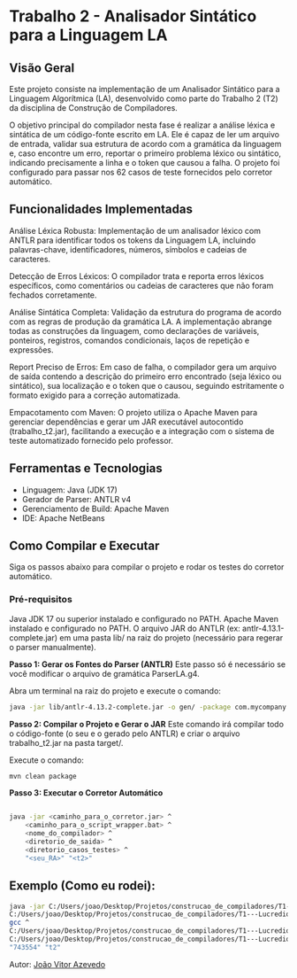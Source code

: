 # Trabalho 2 - Analisador Sintático para a Linguagem LA

## Visão Geral
Este projeto consiste na implementação de um Analisador Sintático para a Linguagem Algorítmica (LA), desenvolvido como parte do Trabalho 2 (T2) da disciplina de Construção de Compiladores.

O objetivo principal do compilador nesta fase é realizar a análise léxica e sintática de um código-fonte escrito em LA. Ele é capaz de ler um arquivo de entrada, validar sua estrutura de acordo com a gramática da linguagem e, caso encontre um erro, reportar o primeiro problema léxico ou sintático, indicando precisamente a linha e o token que causou a falha. O projeto foi configurado para passar nos 62 casos de teste fornecidos pelo corretor automático.

## Funcionalidades Implementadas

Análise Léxica Robusta: Implementação de um analisador léxico com ANTLR para identificar todos os tokens da Linguagem LA, incluindo palavras-chave, identificadores, números, símbolos e cadeias de caracteres.

Detecção de Erros Léxicos: O compilador trata e reporta erros léxicos específicos, como comentários ou cadeias de caracteres que não foram fechados corretamente.

Análise Sintática Completa: Validação da estrutura do programa de acordo com as regras de produção da gramática LA. A implementação abrange todas as construções da linguagem, como declarações de variáveis, ponteiros, registros, comandos condicionais, laços de repetição e expressões.

Report Preciso de Erros: Em caso de falha, o compilador gera um arquivo de saída contendo a descrição do primeiro erro encontrado (seja léxico ou sintático), sua localização e o token que o causou, seguindo estritamente o formato exigido para a correção automatizada.

Empacotamento com Maven: O projeto utiliza o Apache Maven para gerenciar dependências e gerar um JAR executável autocontido (trabalho_t2.jar), facilitando a execução e a integração com o sistema de teste automatizado fornecido pelo professor.
## Ferramentas e Tecnologias
- Linguagem: Java (JDK 17)
- Gerador de Parser: ANTLR v4
- Gerenciamento de Build: Apache Maven
- IDE: Apache NetBeans

## Como Compilar e Executar
Siga os passos abaixo para compilar o projeto e rodar os testes do corretor automático.
### Pré-requisitos
Java JDK 17 ou superior instalado e configurado no PATH.
Apache Maven instalado e configurado no PATH.
O arquivo JAR do ANTLR (ex: antlr-4.13.1-complete.jar) em uma pasta lib/ na raiz do projeto (necessário para regerar o parser manualmente).

**Passo 1: Gerar os Fontes do Parser (ANTLR)**
Este passo só é necessário se você modificar o arquivo de gramática ParserLA.g4.

Abra um terminal na raiz do projeto e execute o comando:

```Bash
java -jar lib/antlr-4.13.2-complete.jar -o gen/ -package com.mycompany.trabalho_t2 grammar/ParserLA.g4

```
**Passo 2: Compilar o Projeto e Gerar o JAR**
Este comando irá compilar todo o código-fonte (o seu e o gerado pelo ANTLR) e criar o arquivo trabalho_t2.jar na pasta target/.

Execute o comando:

```Bash
mvn clean package
```

**Passo 3: Executar o Corretor Automático**

```Bash

java -jar <caminho_para_o_corretor.jar> ^
    <caminho_para_o_script_wrapper.bat> ^
    <nome_do_compilador> ^
    <diretorio_de_saida> ^
    <diretorio_casos_testes> ^
    "<seu_RA>" "<t2>"
```

## Exemplo (Como eu rodei):

```Bash
java -jar C:/Users/joao/Desktop/Projetos/construcao_de_compiladores/T1---Lucredio/compiladores-corretor-automatico-1.0-SNAPSHOT-jar-with-dependencies.jar ^
C:/Users/joao/Desktop/Projetos/construcao_de_compiladores/T1---Lucredio/trabalho_t2/gcc.bat ^
gcc ^
C:/Users/joao/Desktop/Projetos/construcao_de_compiladores/T1---Lucredio/trabalho_t2/temp_saida ^
C:/Users/joao/Desktop/Projetos/construcao_de_compiladores/T1---Lucredio/casos-de-teste ^
"743554" "t2"
```

Autor: [João Vitor Azevedo](https://github.com/JoaoVitorAzevedo)

